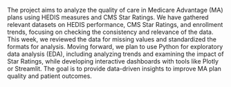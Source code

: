 The project aims to analyze the quality of care in Medicare Advantage (MA) plans using HEDIS measures and CMS Star Ratings.
We have gathered relevant datasets on HEDIS performance, CMS Star Ratings, and enrollment trends, focusing on checking the consistency and relevance of the data. 
This week, we reviewed the data for missing values and standardized the formats for analysis.
Moving forward, we plan to use Python for exploratory data analysis (EDA), including analyzing trends and examining the impact of Star Ratings, while developing interactive dashboards with tools like Plotly or Streamlit.
The goal is to provide data-driven insights to improve MA plan quality and patient outcomes.

